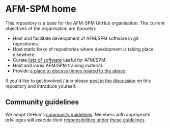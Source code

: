 # AFM-SPM home

This repository is a base for the AFM-SPM GitHub organisation. The current objectives of the organisation are (loosely):

* Host and facilitate development of AFM/SPM software in git repositories.
* Host static forks of repositories where development is taking place elsewhere.
* Curate [lists of software](software.csv) useful for AFM/SPM.
* Host and index AFM/SPM training material.
* Provide [a place to discuss things related to the above](https://github.com/afmstats/home/discussions).

If you'd like to get involved / join please [post in the discussion](https://github.com/afmstats/home/discussions) on this repository and introduce yourself.

## Community guidelines

We adopt GitHub's [community guidelines](https://docs.github.com/en/free-pro-team@latest/github/site-policy/github-community-guidelines). Members with appropriate privileges will execute their [responsibilities under these guidelines](https://docs.github.com/en/free-pro-team@latest/github/site-policy/github-community-guidelines#what-if-something-or-someone-offends-you).
